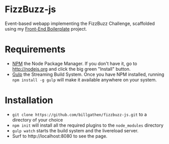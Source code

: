 # FizzBuzz-js

Event-based webapp implementing the FizzBuzz Challenge, scaffolded using my [Front-End Boilerplate](https://github.com/billgathen/front-end-boilerplate) project.

# Requirements

- [NPM](http://npmjs.org) the Node Package Manager. If you don't have it, go to http://nodejs.org and click the big green "Install" button.
- [Gulp](http://gulpjs.com) the Streaming Build System. Once you have NPM installed, running ```npm install -g gulp``` will make it available anywhere on your system.

# Installation

- ```git clone https://github.com/billgathen/fizzbuzz-js.git``` to a directory of your choice
- ```npm init``` will install all the required plugins to the ```node_modules``` directory
- ```gulp watch``` starts the build system and the livereload server.
- Surf to http://localhost:8080 to see the page.